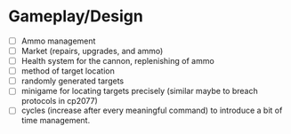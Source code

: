 # Gameplay/Design

- [ ] Ammo management
- [ ] Market (repairs, upgrades, and ammo)
- [ ] Health system for the cannon, replenishing of ammo
- [ ] method of target location
- [ ] randomly generated targets
- [ ] minigame for locating targets precisely (similar maybe to breach protocols in cp2077)
- [ ] cycles (increase after every meaningful command) to introduce a bit of time management.